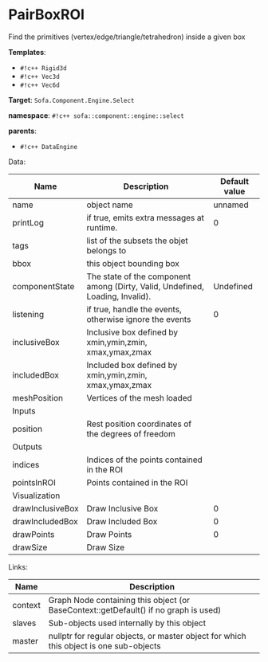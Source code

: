 # PairBoxROI

Find the primitives (vertex/edge/triangle/tetrahedron) inside a given box


__Templates__:

- `#!c++ Rigid3d`
- `#!c++ Vec3d`
- `#!c++ Vec6d`

__Target__: `Sofa.Component.Engine.Select`

__namespace__: `#!c++ sofa::component::engine::select`

__parents__: 

- `#!c++ DataEngine`

Data: 

<table>
<thead>
    <tr>
        <th>Name</th>
        <th>Description</th>
        <th>Default value</th>
    </tr>
</thead>
<tbody>
	<tr>
		<td>name</td>
		<td>
object name
</td>
		<td>unnamed</td>
	</tr>
	<tr>
		<td>printLog</td>
		<td>
if true, emits extra messages at runtime.
</td>
		<td>0</td>
	</tr>
	<tr>
		<td>tags</td>
		<td>
list of the subsets the objet belongs to
</td>
		<td></td>
	</tr>
	<tr>
		<td>bbox</td>
		<td>
this object bounding box
</td>
		<td></td>
	</tr>
	<tr>
		<td>componentState</td>
		<td>
The state of the component among (Dirty, Valid, Undefined, Loading, Invalid).
</td>
		<td>Undefined</td>
	</tr>
	<tr>
		<td>listening</td>
		<td>
if true, handle the events, otherwise ignore the events
</td>
		<td>0</td>
	</tr>
	<tr>
		<td>inclusiveBox</td>
		<td>
Inclusive box defined by xmin,ymin,zmin, xmax,ymax,zmax
</td>
		<td></td>
	</tr>
	<tr>
		<td>includedBox</td>
		<td>
Included box defined by xmin,ymin,zmin, xmax,ymax,zmax
</td>
		<td></td>
	</tr>
	<tr>
		<td>meshPosition</td>
		<td>
Vertices of the mesh loaded
</td>
		<td></td>
	</tr>
	<tr>
		<td colspan="3">Inputs</td>
	</tr>
	<tr>
		<td>position</td>
		<td>
Rest position coordinates of the degrees of freedom
</td>
		<td></td>
	</tr>
	<tr>
		<td colspan="3">Outputs</td>
	</tr>
	<tr>
		<td>indices</td>
		<td>
Indices of the points contained in the ROI
</td>
		<td></td>
	</tr>
	<tr>
		<td>pointsInROI</td>
		<td>
Points contained in the ROI
</td>
		<td></td>
	</tr>
	<tr>
		<td colspan="3">Visualization</td>
	</tr>
	<tr>
		<td>drawInclusiveBox</td>
		<td>
Draw Inclusive Box
</td>
		<td>0</td>
	</tr>
	<tr>
		<td>drawIncludedBox</td>
		<td>
Draw Included Box
</td>
		<td>0</td>
	</tr>
	<tr>
		<td>drawPoints</td>
		<td>
Draw Points
</td>
		<td>0</td>
	</tr>
	<tr>
		<td>drawSize</td>
		<td>
Draw Size
</td>
		<td></td>
	</tr>

</tbody>
</table>

Links: 

| Name | Description |
| ---- | ----------- |
|context|Graph Node containing this object (or BaseContext::getDefault() if no graph is used)|
|slaves|Sub-objects used internally by this object|
|master|nullptr for regular objects, or master object for which this object is one sub-objects|



